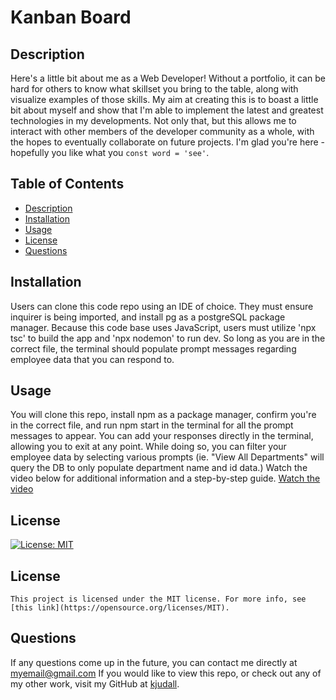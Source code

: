 # Kanban Board

## Description

Here's a little bit about me as a Web Developer! Without a portfolio, it can be hard for others to know what skillset you bring to the table, along with visualize examples of those skills. My aim at creating this is to boast a little bit about myself and show that I'm able to implement the latest and greatest technologies in my developments. Not only that, but this allows me to interact with other members of the developer community as a whole, with the hopes to eventually collaborate on future projects. I'm glad you're here - hopefully you like what you `const word = 'see'`.

## Table of Contents

- [Description](#description)
- [Installation](#installation)
- [Usage](#usage)
- [License](#license)
- [Questions](#questions)

## Installation

Users can clone this code repo using an IDE of choice. They must ensure inquirer is being imported, and install pg as a postgreSQL package manager. Because this code base uses JavaScript, users must utilize 'npx tsc' to build the app and 'npx nodemon' to run dev. So long as you are in the correct file, the terminal should populate prompt messages regarding employee data that you can respond to.

## Usage

You will clone this repo, install npm as a package manager, confirm you're in the correct file, and run npm start in the terminal for all the prompt messages to appear. You can add your responses directly in the terminal, allowing you to exit at any point. While doing so, you can filter your employee data by selecting various prompts (ie. "View All Departments" will query the DB to only populate department name and id data.) Watch the video below for additional information and a step-by-step guide.
[Watch the video](https://drive.google.com/file/d/1ZZEK_g3r6yWSBVxsd2PI3XMV1g6Fa5q3/view)

## License

[![License: MIT](https://img.shields.io/badge/License-MIT-yellow.svg)](https://opensource.org/licenses/MIT)

## License

    This project is licensed under the MIT license. For more info, see [this link](https://opensource.org/licenses/MIT).

## Questions

If any questions come up in the future, you can contact me directly at myemail@gmail.com If you would like to view this repo, or check out any of my other work, visit my GitHub at [kjudall](https://github.com/kjudall/).
